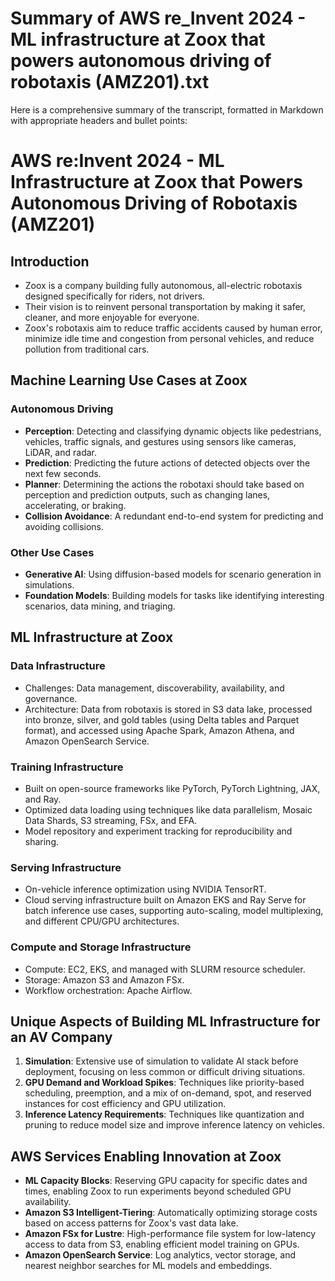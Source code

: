 # Summary of AWS re_Invent 2024 - ML infrastructure at Zoox that powers autonomous driving of robotaxis (AMZ201).txt

Here is a comprehensive summary of the transcript, formatted in Markdown with appropriate headers and bullet points:

# AWS re:Invent 2024 - ML Infrastructure at Zoox that Powers Autonomous Driving of Robotaxis (AMZ201)

## Introduction

- Zoox is a company building fully autonomous, all-electric robotaxis designed specifically for riders, not drivers.
- Their vision is to reinvent personal transportation by making it safer, cleaner, and more enjoyable for everyone.
- Zoox's robotaxis aim to reduce traffic accidents caused by human error, minimize idle time and congestion from personal vehicles, and reduce pollution from traditional cars.

## Machine Learning Use Cases at Zoox

### Autonomous Driving

- **Perception**: Detecting and classifying dynamic objects like pedestrians, vehicles, traffic signals, and gestures using sensors like cameras, LiDAR, and radar.
- **Prediction**: Predicting the future actions of detected objects over the next few seconds.
- **Planner**: Determining the actions the robotaxi should take based on perception and prediction outputs, such as changing lanes, accelerating, or braking.
- **Collision Avoidance**: A redundant end-to-end system for predicting and avoiding collisions.

### Other Use Cases

- **Generative AI**: Using diffusion-based models for scenario generation in simulations.
- **Foundation Models**: Building models for tasks like identifying interesting scenarios, data mining, and triaging.

## ML Infrastructure at Zoox

### Data Infrastructure

- Challenges: Data management, discoverability, availability, and governance.
- Architecture: Data from robotaxis is stored in S3 data lake, processed into bronze, silver, and gold tables (using Delta tables and Parquet format), and accessed using Apache Spark, Amazon Athena, and Amazon OpenSearch Service.

### Training Infrastructure

- Built on open-source frameworks like PyTorch, PyTorch Lightning, JAX, and Ray.
- Optimized data loading using techniques like data parallelism, Mosaic Data Shards, S3 streaming, FSx, and EFA.
- Model repository and experiment tracking for reproducibility and sharing.

### Serving Infrastructure

- On-vehicle inference optimization using NVIDIA TensorRT.
- Cloud serving infrastructure built on Amazon EKS and Ray Serve for batch inference use cases, supporting auto-scaling, model multiplexing, and different CPU/GPU architectures.

### Compute and Storage Infrastructure

- Compute: EC2, EKS, and managed with SLURM resource scheduler.
- Storage: Amazon S3 and Amazon FSx.
- Workflow orchestration: Apache Airflow.

## Unique Aspects of Building ML Infrastructure for an AV Company

1. **Simulation**: Extensive use of simulation to validate AI stack before deployment, focusing on less common or difficult driving situations.
2. **GPU Demand and Workload Spikes**: Techniques like priority-based scheduling, preemption, and a mix of on-demand, spot, and reserved instances for cost efficiency and GPU utilization.
3. **Inference Latency Requirements**: Techniques like quantization and pruning to reduce model size and improve inference latency on vehicles.

## AWS Services Enabling Innovation at Zoox

- **ML Capacity Blocks**: Reserving GPU capacity for specific dates and times, enabling Zoox to run experiments beyond scheduled GPU availability.
- **Amazon S3 Intelligent-Tiering**: Automatically optimizing storage costs based on access patterns for Zoox's vast data lake.
- **Amazon FSx for Lustre**: High-performance file system for low-latency access to data from S3, enabling efficient model training on GPUs.
- **Amazon OpenSearch Service**: Log analytics, vector storage, and nearest neighbor searches for ML models and embeddings.